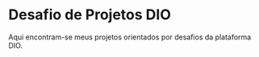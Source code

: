 # Desafio de Projetos DIO
Aqui encontram-se meus projetos orientados por desafios da plataforma DIO. 
